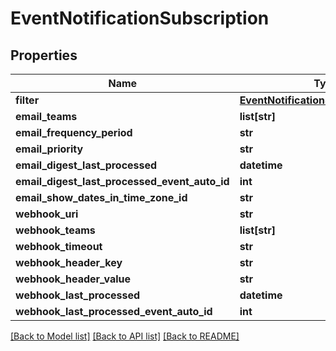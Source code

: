 # EventNotificationSubscription

## Properties
Name | Type | Description | Notes
------------ | ------------- | ------------- | -------------
**filter** | [**EventNotificationSubscriptionFilter**](EventNotificationSubscriptionFilter.md) |  | [optional] 
**email_teams** | **list[str]** |  | [optional] 
**email_frequency_period** | **str** |  | [optional] 
**email_priority** | **str** |  | [optional] 
**email_digest_last_processed** | **datetime** |  | [optional] 
**email_digest_last_processed_event_auto_id** | **int** |  | [optional] 
**email_show_dates_in_time_zone_id** | **str** |  | [optional] 
**webhook_uri** | **str** |  | [optional] 
**webhook_teams** | **list[str]** |  | [optional] 
**webhook_timeout** | **str** |  | [optional] 
**webhook_header_key** | **str** |  | [optional] 
**webhook_header_value** | **str** |  | [optional] 
**webhook_last_processed** | **datetime** |  | [optional] 
**webhook_last_processed_event_auto_id** | **int** |  | [optional] 

[[Back to Model list]](../README.md#documentation-for-models) [[Back to API list]](../README.md#documentation-for-api-endpoints) [[Back to README]](../README.md)


